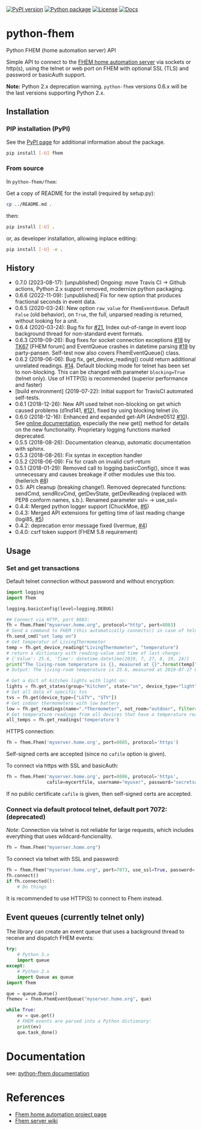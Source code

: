 [![PyPI version](https://badge.fury.io/py/fhem.svg)](https://badge.fury.io/py/fhem)
[![Python package](https://github.com/domschl/python-fhem/actions/workflows/python-fhem-test.yaml/badge.svg)](https://github.com/domschl/python-fhem/actions/workflows/python-fhem-test.yaml)
[![License](http://img.shields.io/badge/license-MIT-brightgreen.svg?style=flat)](LICENSE)
[![Docs](https://img.shields.io/badge/docs-stable-blue.svg)](https://domschl.github.io/python-fhem/index.html)

# python-fhem

Python FHEM (home automation server) API

Simple API to connect to the [FHEM home automation server](https://fhem.de/) via sockets or http(s), using the telnet or web port on FHEM with optional SSL (TLS) and password or basicAuth support.

**Note:** Python 2.x deprecation warning. `python-fhem` versions 0.6.x will be the last versions supporting Python 2.x.

## Installation

### PIP installation (PyPI)

See the [PyPI page](https://pypi.python.org/pypi?:action=display&name=fhem) for additional information about the package.

```bash
pip install [-U] fhem
```

### From source

In `python-fhem/fhem`:

Get a copy of README for the install (required by setup.py):

```bash
cp ../README.md .
```

then:

```bash
pip install [-U] .
```

or, as developer installation, allowing inplace editing:

```bash
pip install [-U] -e .
```

## History

* 0.7.0 (2023-08-17): [unpublished] Ongoing: move Travis CI -> Github actions, Python 2.x support removed, modernize python packaging.
* 0.6.6 (2022-11-09): [unpublished] Fix for new option that produces fractional seconds in event data.
* 0.6.5 (2020-03-24): New option `raw_value` for `FhemEventQueue`. Default `False` (old behavior), on `True`, the full, unparsed reading is returned, without looking for a unit.
* 0.6.4 (2020-03-24): Bug fix for [#21](https://github.com/domschl/python-fhem/issues/21), Index out-of-range in event loop background thread for non-standard event formats.  
* 0.6.3 (2019-09-26): Bug fixes for socket connection exceptions [#18](https://github.com/domschl/python-fhem/issues/18) by [TK67](https://forum.fhem.de/index.php/topic,63816.msg968089.html#msg968089) [FHEM forum] and EventQueue crashes in datetime parsing [#19](https://github.com/domschl/python-fhem/issues/19) by party-pansen. Self-test now also covers FhemEventQueue() class.
* 0.6.2 (2019-06-06): Bug fix, get_device_reading() could return additional unrelated readings. [#14](https://github.com/domschl/python-fhem/issues/14). Default blocking mode for telnet has been set to non-blocking. This can be changed with parameter `blocking=True` (telnet only). Use of HTTP(S) is recommended (superior
performance and faster)
* [build environment] (2019-07-22): Initial support for TravisCI automated self-tests.
* 0.6.1 (2018-12-26): New API used telnet non-blocking on get which caused problems (d1nd141, [#12](https://github.com/domschl/python-fhem/issues/12)), fixed
by using blocking telnet i/o.
* 0.6.0 (2018-12-16): Enhanced and expanded get-API (Andre0512 [#10](https://github.com/domschl/python-fhem/pull/10)). See [online documentation](https://domschl.github.io/python-fhem/doc/_build/html/index.html), especially the new get() method for details on the new functionality. Proprietary logging functions marked deprecated. 
* 0.5.5 (2018-08-26): Documentation cleanup, automatic documentation with sphinx.
* 0.5.3 (2018-08-26): Fix syntax in exception handler
* 0.5.2 (2018-06-09): Fix for crash on invalid csrf-return
* 0.5.1 (2018-01-29): Removed call to logging.basicConfig(), since it was unnecessary and causes breakage if other modules use this too. (heilerich [#8](https://github.com/domschl/python-fhem/issues/8))
* 0.5: API cleanup (breaking change!). Removed deprecated functions: sendCmd, sendRcvCmd, getDevState, getDevReading (replaced with PEP8 conform names, s.b.). Renamed parameter ssl= -> use_ssl=
* 0.4.4: Merged python logger support (ChuckMoe, [#6](https://github.com/domschl/python-fhem/commit/25843d79986031cd654f87781f37d1266d0b116b))
* 0.4.3: Merged API extensions for getting time of last reading change (logi85, [#5](https://github.com/domschl/python-fhem/commit/11719b41b29a8c2c6192210e3848d9d8aedc5337))
* 0.4.2: deprecation error message fixed (Ivermue, [#4](https://github.com/domschl/python-fhem/commit/098cd774f2f714267645adbf2ee4556edf426229))
* 0.4.0: csrf token support (FHEM 5.8 requirement)

## Usage

### Set and get transactions

Default telnet connection without password and without encryption:

```python
import logging
import fhem

logging.basicConfig(level=logging.DEBUG)

## Connect via HTTP, port 8083:
fh = fhem.Fhem("myserver.home.org", protocol="http", port=8083)
# Send a command to FHEM (this automatically connects() in case of telnet)
fh.send_cmd("set lamp on")
# Get temperatur of LivingThermometer
temp = fh.get_device_reading("LivingThermometer", "temperature")
# return a dictionary with reading-value and time of last change:
# {'Value': 25.6, 'Time': datetime.datetime(2019, 7, 27, 8, 19, 24)}
print("The living-room temperature is {}, measured at {}".format(temp["Value"], temp["Time"]))
# Output: The living-room temperature is 25.6, measured at 2019-07-27 08:19:24

# Get a dict of kitchen lights with light on:
lights = fh.get_states(group="Kitchen", state="on", device_type="light", value_only=True)
# Get all data of specific tvs
tvs = fh.get(device_type=["LGTV", "STV"])
# Get indoor thermometers with low battery
low = fh.get_readings(name=".*Thermometer", not_room="outdoor", filter={"battery!": "ok"})
# Get temperature readings from all devices that have a temperature reading:
all_temps = fh.get_readings('temperature')
```

HTTPS connection:

```python
fh = fhem.Fhem('myserver.home.org', port=8085, protocol='https')
```

Self-signed certs are accepted (since no `cafile` option is given).

To connect via https with SSL and basicAuth:

```python
fh = fhem.Fhem('myserver.home.org', port=8086, protocol='https',
               cafile=mycertfile, username="myuser", password="secretsauce")
```

If no public certificate `cafile` is given, then self-signed certs are accepted.

### Connect via default protocol telnet, default port 7072: (deprecated)

*Note*: Connection via telnet is not reliable for large requests, which
includes everything that uses wildcard-funcionality.

```python
fh = fhem.Fhem("myserver.home.org")
```

To connect via telnet with SSL and password:

```python
fh = fhem.Fhem("myserver.home.org", port=7073, use_ssl=True, password='mysecret')
fh.connect()
if fh.connected():
    # Do things
```

It is recommended to use HTTP(S) to connect to Fhem instead.

## Event queues (currently telnet only)

The library can create an event queue that uses a background thread to receive
and dispatch FHEM events:

```python
try:
    # Python 3.x
    import queue
except:
    # Python 2.x
    import Queue as queue
import fhem

que = queue.Queue()
fhemev = fhem.FhemEventQueue("myserver.home.org", que)

while True:
    ev = que.get()
    # FHEM events are parsed into a Python dictionary:
    print(ev)
    que.task_done()
```

# Documentation

see: [python-fhem documentation](https://domschl.github.io/python-fhem/index.html)

# References

* [Fhem home automation project page](https://fhem.de/)
* [Fhem server wiki](https://wiki.fhem.de/)
